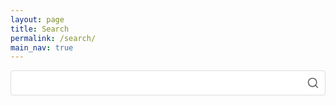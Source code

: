```yaml
---
layout: page
title: Search
permalink: /search/
main_nav: true
---
```


<div class="search-page">
    <div class="search-container" style="min-height: 65vh">
        <div class="search-box">
            <div class="search-input-wrapper" style="position: relative; width: 100%;">
                <input type="text" id="search-input" aria-label="Search blog posts" style="width: 100%; padding: 10px 40px 10px 15px; border: 1px solid #ddd; border-radius: 4px; font-size: 16px;">
                <svg xmlns="http://www.w3.org/2000/svg" width="20" height="20" viewBox="0 0 24 24" fill="none" stroke="currentColor" stroke-width="2" stroke-linecap="round" stroke-linejoin="round" class="search-icon" style="position: absolute; right: 10px; top: 50%; transform: translateY(-50%); color: #666;">
                    <circle cx="11" cy="11" r="8"></circle>
                    <line x1="21" y1="21" x2="16.65" y2="16.65"></line>
                </svg>
            </div>
        </div>
        <div id="results-container"></div>
    </div>
</div>


<script src="https://unpkg.com/simple-jekyll-search@latest/dest/simple-jekyll-search.min.js"></script>
<script>
document.addEventListener('DOMContentLoaded', () => {
    const searchInput = document.getElementById('search-input');
    const resultsContainer = document.getElementById('results-container');

    function escapeRegExp(string) {
        return string.replace(/[.*+?^${}()|[\]\\]/g, '\\$&');
    }

    function highlightText(element, searchTerm) {
        if (!element || !searchTerm) return;
        element.innerHTML = element.innerHTML.replace(/<\/?mark>/g, '');
        const regex = new RegExp(`(${escapeRegExp(searchTerm)})`, 'gi');
        element.innerHTML = element.innerHTML.replace(regex, '<mark>$1</mark>');
    }

    function getSnippet(text, searchTerm, snippetLength = 200) {
        const lowerText = text.toLowerCase();
        const lowerSearchTerm = searchTerm.toLowerCase();
        const index = lowerText.indexOf(lowerSearchTerm);

        if (index === -1) {
            return text.substring(0, snippetLength) + (text.length > snippetLength ? '...' : '');
        }

        const start = Math.max(0, index - Math.floor(snippetLength / 2));
        const end = Math.min(text.length, start + snippetLength);
        let snippet = text.substring(start, end);

        if (start > 0) snippet = '...' + snippet;
        if (end < text.length) snippet += '...';

        return snippet;
    }

    function formatDate(dateString) {
        return new Date(dateString).toLocaleDateString('en-GB', {
            day: 'numeric',
            month: 'long',
            year: 'numeric'
        });
    }

    SimpleJekyllSearch({
        searchInput: searchInput,
        resultsContainer: resultsContainer,
        json: '/search.json',
        searchResultTemplate: `
            <div class="search-result">
                <h3><a href="{url}">{title}</a></h3>
                <div class="post-meta">
                    <div class="meta-line">
                        <span class="date">{date}</span>
                        <span class="category">in {category}</span>
                    </div>
                </div>
                <div class="search-snippet" data-fullcontent="{content}">{content}</div>
            </div>
        `,
        noResultsText: '<p class="no-results">No results found</p>',
        limit: 10,
        fuzzy: false,
        success: () => {
            let debounceTimeout;
            searchInput.addEventListener('input', () => {
                clearTimeout(debounceTimeout);
                debounceTimeout = setTimeout(() => {
                    const searchTerm = searchInput.value.trim();
                    if (!searchTerm) return;

                    resultsContainer.querySelectorAll('.search-result').forEach(result => {
                        const titleElement = result.querySelector('h3 a');
                        const snippetElement = result.querySelector('.search-snippet');
                        const dateElement = result.querySelector('.date');
                        const categoryElement = result.querySelector('.category');

                        if (titleElement) highlightText(titleElement, searchTerm);

                        if (snippetElement) {
                            const fullText = snippetElement.getAttribute('data-fullcontent') || snippetElement.textContent;
                            snippetElement.innerHTML = getSnippet(fullText, searchTerm, 200);
                            highlightText(snippetElement, searchTerm);
                        }

                        if (dateElement) {
                            dateElement.textContent = formatDate(dateElement.textContent);
                        }

                        if (categoryElement) {
                            categoryElement.textContent = categoryElement.textContent.replace(/-/g, ' ');
                        }
                    });
                }, 300);
            });
        }
    });
});
</script>
<style>
:root {
    --primary-color: #{$blue};
    --primary-hover: #{$deep-blue};
    --background-color: #{$base-background-color};
    --shadow-color: rgba(#{$dark-gray}, 0.05);
    --mark-bg: rgba(255, 235, 59, 0.4);
    --mark-hover-bg: rgba(255, 235, 59, 0.6);
    --no-results-bg: #{$light-gray};
    --border-color: #{mix($accent-purple, $light-gray, 15%)};
    --focus-border-color: #{$accent-purple};
}

.search-page {
    background: linear-gradient(135deg, #{mix($light-gray, $white, 40%)}, #{$white} 60%);
    margin: -#{$base-spacing * 2} -#{$base-spacing} -#{$base-spacing};
    padding: #{$base-spacing * 2} #{$base-spacing} #{$base-spacing};
}

.search-container {
    max-width: 800px;
    margin: 0 auto;
    padding: 0 #{$base-spacing};
}

.search-box {
    background: #{$white};
    padding: #{$base-spacing};
    border-radius: #{$base-border-radius * 2};
    box-shadow: 0 8px 30px rgba(#{$dark-gray}, 0.08);
    margin-bottom: #{$base-spacing * 2};
}

#search-input {
    width: 100%;
    padding: #{$base-spacing * 0.8} #{$base-spacing * 1.2};
    font-size: #{$base-font-size * 1.1};
    font-family: #{$base-font-family};
    border: 2px solid #{mix($light-gray, $white, 60%)};
    border-radius: #{$base-border-radius * 1.5};
    background: #{mix($light-gray, $white, 5%)};
    transition: all 0.3s ease;
}

#search-input:focus {
    outline: none;
    border-color: var(--focus-border-color);
    box-shadow: 0 4px 12px rgba(#{$accent-purple}, 0.1);
    background: #{$white};
}

#search-input::placeholder {
    color: #{$medium-gray};
}

.search-result {
    margin-bottom: 2.5rem;
    padding: 2rem;
    border-radius: #{$base-border-radius * 3};
    background-color: var(--background-color);
    box-shadow: 0 4px 16px var(--shadow-color);
    transition: all 0.3s cubic-bezier(0.4, 0, 0.2, 1);
    border: 1px solid rgba(#{$light-gray}, 0.1);
}

.search-result:hover {
    transform: translateY(-3px);
    box-shadow: 0 8px 24px rgba(#{$dark-gray}, 0.1);
}

.search-result h3 {
    margin: 0 0 #{$small-spacing};
    font-family: #{$heading-font-family};
    font-weight: 600;
}

.search-result h3 a {
    color: #{$dark-gray};
    text-decoration: none;
    transition: color 0.2s ease;
}

.search-result h3 a:hover {
    color: var(--primary-color);
}

.meta-line {
    display: flex;
    justify-content: space-between;
    align-items: center;
    margin-bottom: #{$base-spacing};
    font-size: #{$base-font-size * 0.9};
}

.post-meta span {
    display: inline-flex;
    align-items: center;
    padding: #{$small-spacing * 0.3} #{$small-spacing * 0.8};
    background: #{mix($light-gray, $white, 30%)};
    border-radius: #{$base-border-radius};
    color: #{$medium-gray};
}

.search-snippet {
    color: #{mix($dark-gray, $medium-gray, 70%)};
    line-height: #{$base-line-height};
}

mark {
    background-color: var(--mark-bg);
    color: #{$dark-gray};
    padding: 0.1em 0.4em;
    border-radius: #{$base-border-radius};
    transition: all 0.2s ease;
    font-weight: 600;
    text-shadow: 0 1px 2px rgba(#{$dark-gray}, 0.1);
    box-shadow: 0 1px 3px rgba(#{$dark-gray}, 0.05);
}

mark:hover {
    background-color: var(--mark-hover-bg);
    transform: translateY(-1px);
    box-shadow: 0 2px 4px rgba(#{$dark-gray}, 0.1);
}

.no-results {
    text-align: center;
    padding: #{$base-spacing * 2};
    background: #{mix($light-gray, $white, 10%)};
    border-radius: #{$base-border-radius};
    color: #{$medium-gray};
    font-style: italic;
}

@media (max-width: 768px) {
    .search-page {
        margin: -#{$base-spacing} -#{$base-spacing} -#{$base-spacing};
        padding: #{$base-spacing} #{$base-spacing * 0.5} #{$base-spacing};
    }

    .search-container {
        padding: 0 #{$base-spacing * 0.5};
    }

    .search-box {
        padding: #{$base-spacing * 0.75};
    }

    .search-result {
        padding: #{$base-spacing};
    }

    .meta-line {
        flex-direction: column;
        gap: #{$small-spacing * 0.5};
    }
}
</style>
